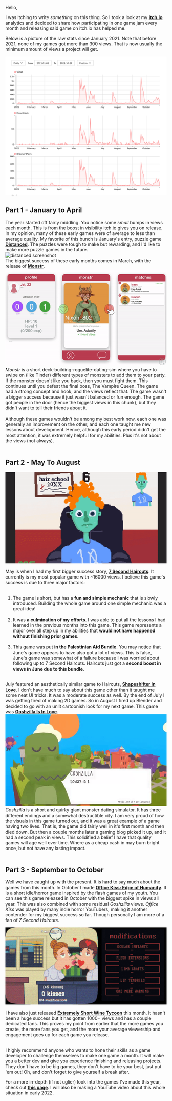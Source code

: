 Hello,

I was itching to write *something* on this thing. So I took a look at my **[itch.io](http://www.itch.io/simonjet)** analytics and decided to share how participating in one game jam every month and releasing said game on itch.io has helped me.

Below is a picture of the raw stats since January 2021. Note that before 2021, none of my games got more than 300 views. That is now usually the minimum amount of views a project will get.

![itch stats](../public/img/itchstats.png)

## Part 1 - January to April

The year started off fairly middling. You notice some *small* bumps in views each month. This is from the boost in visibility itch.io gives you on release. In my opinion, many of these early games were of average to less than average quality. My favorite of this bunch is January's entry, puzzle game [**Distanced**](https://simonjet.itch.io/distanced). The puzzles were tough to make but rewarding, and I'd like to make more puzzle games in the future. 
<br>
![distanced screenshot](https://img.itch.zone/aW1hZ2UvODc1NTU5LzQ5MjcxMjUucG5n/original/HaYrQ4.png)
<br>
The biggest success of these early months comes in March, with the release of [**Monstr**](https://simonjet.itch.io/monstr).<br>![monstr gif](../public/img/monstr.gif)<br>*Monstr* is a short deck-building-roguelite-dating-sim where you have to swipe on (like Tinder) different types of monsters to add them to your party. If the monster doesn't like you back, then you must fight them. This continues until you defeat the final boss, The Vampire Queen. The game had a strong concept and hook, and the views reflect that. The game wasn't a bigger success because it just wasn't balanced or fun enough. The game got people in the door (hence the biggest views in this chunk), but they didn't want to tell their friends about it.<br><br>Although these games wouldn't be among my best work now, each one was generally an improvement on the other, and each one taught me new lessons about development. Hence, although this early period didn't get the most attention, it was extremely helpful for my abilities. Plus it's not about the views (not always). 
<br><br>

## Part 2 - May To August

![7 second haircuts gif](../public/img/haircut.gif)

May is when I had my first bigger success story, [**7 Second Haircuts**](https://simonjet.itch.io/7-second-haircuts). It currently is my most popular game with ~16000 views. I believe this game's success is due to three major factors:<br><br>

1. The game is short, but has a **fun and simple mechanic** that is slowly introduced. Building the whole game around one simple mechanic was a great idea!<br><br>
2. It was **a culmination of my efforts**. I was able to put all the lessons I had learned in the previous months into this game. This game represents a major over all step up in my abilities that **would not have happened without finishing prior games**.<br><br>
3. This game was put **in the Palestinian Aid Bundle**. You may notice that June's game appears to have also got a lot of views. This is false, June's game was somewhat of a failure because I was worried about following up to 7 Second Haircuts. Haircuts just got a **second boost in views in June due to this bundle**.<br><br>

July featured an aesthetically similar game to Haircuts, [**Shapeshifter In Love**](https://simonjet.itch.io/shapeshifter-in-love). I don't have much to say about this game other than it taught me some neat UI tricks. It was a moderate success as well. By the end of July I was getting tired of making 2D games. So in August I fired up Blender and decided to go with an unlit cartoonish look for my next game. This game was [**Goshzilla Is In Love**](https://simonjet.itch.io/goshzilla-is-in-love). 
<br>
![goshzilla gif](../public/img/goshzilla2.gif)
<br>
*Goshzilla* is a short and quirky giant monster dating simulator. It has three different endings and a somewhat destructible city. I am very proud of how the visuals in this game turned out, and it was a great example of a game having two lives. That is, the game did fairly well in it's first month and then died down. But then a couple months later a gaming blog picked it up, and it had a second peak in views. This solidified a belief I have that quality games will age well over time. Where as a cheap cash in may burn bright once, but not have any lasting impact.<br>
<br>

## Part 3 - September to October

Well we have caught up with the present. It is hard to say much about the games from this month. In October I made [**Office Kiss: Edge of Humanity**](https://simonjet.itch.io/office-kiss-edge-of-humanity). It is a short idle/horror game inspired by the flash games of my youth. You can see this game released in October with the biggest spike in views all year. This was also combined with some residual *Goshzilla* views. *Office Kiss* was played by many indie horror YouTubers, making it another contender for my biggest success so far. Though personally I am more of a fan of *7 Second Haircuts*.

![office kiss gif](../public/img/officekiss.gif)


I have also just released [**Extremely Short Wine Tycoon**](https://simonjet.itch.io/extremely-short-wine-tycoon) this month. It hasn't been a huge success but it has gotten 1000+ views and has a couple dedicated fans. This proves my point from earlier that the more games you create, the more fans you get, and the more your average viewership and engagement goes up for each game you release.<br><br>

I highly recommend anyone who wants to hone their skills as a game developer to challenge themselves to make one game a month. It will make you a better dev and give you experience finishing and releasing projects. They don't have to be big games, they don't have to be your best, just put 'em out! Oh, and don't forget to give yourself a break after. 

For a more in-depth (if not uglier) look into the games I've made this year, check out [**this page**](http://www.jetsimon.com/2021). I will also be making a YouTube video about this whole situation in early 2022.